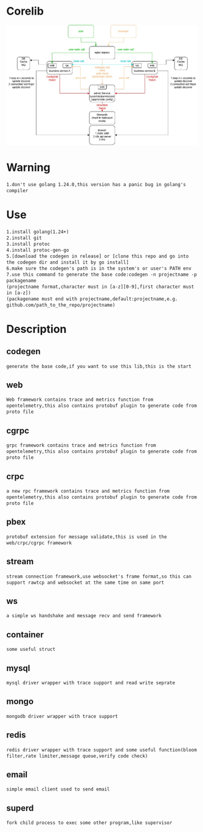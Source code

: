 # Corelib
![image](Corelib.jpg)
# Warning
    1.don't use golang 1.24.0,this version has a panic bug in golang's compiler
# Use
	1.install golang(1.24+)
	2.install git
	3.install protoc
	4.install protoc-gen-go
	5.[download the codegen in release] or [clone this repo and go into the codegen dir and install it by go install]
	6.make sure the codegen's path is in the system's or user's PATH env
	7.use this command to generate the base code:codegen -n projectname -p packagename
	(projectname format,character must in [a-z][0-9],first character must in [a-z])
	(packagename must end with projectname,default:projectname,e.g. github.com/path_to_the_repo/projectname)
# Description
## codegen
	generate the base code,if you want to use this lib,this is the start
## web
	Web framework contains trace and metrics function from opentelemetry,this also contains protobuf plugin to generate code from proto file
## cgrpc
	grpc framework contains trace and metrics function from opentelemetry,this also contains protobuf plugin to generate code from proto file
## crpc
	a new rpc framework contains trace and metrics function from opentelemetry,this also contains protobuf plugin to generate code from proto file
## pbex
    protobuf extension for message validate,this is used in the web/crpc/cgrpc framework
## stream
	stream connection framework,use websocket's frame format,so this can support rawtcp and websocket at the same time on same port
## ws
    a simple ws handshake and message recv and send framework
## container
	some useful struct
## mysql
    mysql driver wrapper with trace support and read write seprate
## mongo
    mongodb driver wrapper with trace support
## redis
    redis driver wrapper with trace support and some useful function(bloom filter,rate limiter,message queue,verify code check)
## email
    simple email client used to send email
## superd
	fork child process to exec some other program,like supervisor
